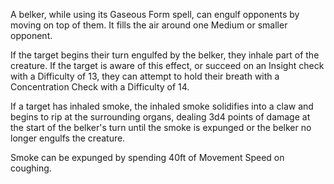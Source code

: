  A belker, while using its Gaseous Form spell, can engulf opponents by moving on top of them. It fills the air around one Medium or smaller opponent. 
 
 If the target begins their turn engulfed by the belker, they inhale part of the creature. If the target is aware of this effect, or succeed on an Insight check with a Difficulty of 13, they can attempt to hold their breath with a Concentration Check with a Difficulty of 14.
 
 If a target has inhaled smoke, the inhaled smoke solidifies into a claw and begins to rip at the surrounding organs, dealing 3d4 points of damage at the start of the belker's turn until the smoke is expunged or the belker no longer engulfs the creature. 

 Smoke can be expunged by spending 40ft of Movement Speed on coughing.
